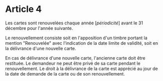 # Article 4

Les cartes sont renouvelées chaque année [*périodicité*] avant le 31 décembre pour l'année suivante.

Le renouvellement consiste soit en l'apposition d'un timbre portant la mention "Renouvelée" avec l'indication de la date limite de validité, soit en la délivrance d'une nouvelle carte.

En cas de délivrance d'une nouvelle carte, l'ancienne carte doit être restituée. Le demandeur ne peut être privé de sa carte pendant le renouvellement. Le droit à la délivrance de la carte est apprécié au jour de la date de demande de la carte ou de son renouvellement.
